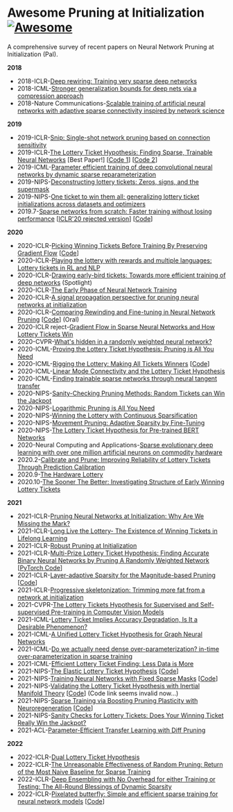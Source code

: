# Awesome Pruning at Initialization [![Awesome](https://cdn.rawgit.com/sindresorhus/awesome/d7305f38d29fed78fa85652e3a63e154dd8e8829/media/badge.svg)](https://github.com/sindresorhus/awesome)
A comprehensive survey of recent papers on Neural Network Pruning at Initialization (PaI).

**2018**
- 2018-ICLR-[Deep rewiring: Training very sparse deep networks](https://arxiv.org/abs/1711.05136)
- 2018-ICML-[Stronger generalization bounds for deep nets via a compression approach](http://proceedings.mlr.press/v80/arora18b.html)
- 2018-Nature Communications-[Scalable training of artificial neural networks with adaptive sparse connectivity inspired by network science](https://www.nature.com/articles/s41467-018-04316-3)

**2019**
- 2019-ICLR-[Snip: Single-shot network pruning based on connection sensitivity](https://arxiv.org/abs/1810.02340)
- 2019-ICLR-[The Lottery Ticket Hypothesis: Finding Sparse, Trainable Neural Networks](https://openreview.net/forum?id=rJl-b3RcF7) [Best Paper!] [[Code 1](https://github.com/google-research/lottery-ticket-hypothesis)] [[Code 2](https://github.com/facebookresearch/open_lth)]
- 2019-ICML-[Parameter efficient training of deep convolutional neural networks by dynamic sparse reparameterization](http://proceedings.mlr.press/v97/mostafa19a.html)
- 2019-NIPS-[Deconstructing lottery tickets: Zeros, signs, and the supermask](https://papers.nips.cc/paper/2019/hash/1113d7a76ffceca1bb350bfe145467c6-Abstract.html)
- 2019-NIPS-[One ticket to win them all: generalizing lottery ticket initializations across datasets and optimizers](https://papers.nips.cc/paper/2019/hash/a4613e8d72a61b3b69b32d040f89ad81-Abstract.html)
- 2019.7-[Sparse networks from scratch: Faster training without losing performance](https://arxiv.org/abs/1907.04840) [[ICLR'20 rejected version](https://openreview.net/forum?id=ByeSYa4KPS)] [[Code](https://github.com/TimDettmers/sparse_learning)]


**2020**
- 2020-ICLR-[Picking Winning Tickets Before Training By Preserving Gradient Flow](https://openreview.net/pdf?id=SkgsACVKPH) [[Code](https://github.com/alecwangcq/GraSP)]
- 2020-ICLR-[Playing the lottery with rewards and multiple languages: Lottery tickets in RL and NLP](https://openreview.net/forum?id=S1xnXRVFwH)
- 2020-ICLR-[Drawing early-bird tickets: Towards more efficient training of deep networks](https://arxiv.org/abs/1909.11957) (Spotlight)
- 2020-ICLR-[The Early Phase of Neural Network Training](https://openreview.net/forum?id=Hkl1iRNFwS)
- 2020-ICLR-[A signal propagation perspective for pruning neural networks at initialization](https://arxiv.org/abs/1906.06307)
- 2020-ICLR-[Comparing Rewinding and Fine-tuning in Neural Network Pruning](https://openreview.net/forum?id=S1gSj0NKvB) [[Code](https://github.com/lottery-ticket/rewinding-iclr20-public)] (Oral)
- 2020-ICLR reject-[Gradient Flow in Sparse Neural Networks and How Lottery Tickets Win](https://openreview.net/forum?id=V1N4GEWki_E)
- 2020-CVPR-[What's hidden in a randomly weighted neural network?](https://arxiv.org/abs/1911.13299)
- 2020-ICML-[Proving the Lottery Ticket Hypothesis: Pruning is All You Need](https://arxiv.org/abs/2002.00585)
- 2020-ICML-[Rigging the Lottery: Making All Tickets Winners](https://arxiv.org/abs/1911.11134) [[Code](https://github.com/google-research/rigl)]
- 2020-ICML-[Linear Mode Connectivity and the Lottery Ticket Hypothesis](https://arxiv.org/abs/1912.05671)
- 2020-ICML-[Finding trainable sparse networks through neural tangent transfer](https://arxiv.org/abs/2006.08228)
- 2020-NIPS-[Sanity-Checking Pruning Methods: Random Tickets can Win the Jackpot](https://proceedings.neurips.cc//paper/2020/hash/eae27d77ca20db309e056e3d2dcd7d69-Abstract.html)
- 2020-NIPS-[Logarithmic Pruning is All You Need](https://papers.nips.cc/paper/2020/hash/1e9491470749d5b0e361ce4f0b24d037-Abstract.html)
- 2020-NIPS-[Winning the Lottery with Continuous Sparsification](https://papers.nips.cc/paper/2020/hash/83004190b1793d7aa15f8d0d49a13eba-Abstract.html)
- 2020-NIPS-[Movement Pruning: Adaptive Sparsity by Fine-Tuning](https://proceedings.neurips.cc/paper/2020/hash/eae15aabaa768ae4a5993a8a4f4fa6e4-Abstract.html)
- 2020-NIPS-[The Lottery Ticket Hypothesis for Pre-trained BERT Networks](https://arxiv.org/abs/2007.12223)
- 2020-Neural Computing and Applications-[Sparse evolutionary deep learning with over one million artificial neurons on commodity hardware](https://link.springer.com/article/10.1007/s00521-020-05136-7)
- 2020.2-[Calibrate and Prune: Improving Reliability of Lottery Tickets Through Prediction Calibration](https://arxiv.org/abs/2002.03875)
- 2020.9-[The Hardware Lottery](https://arxiv.org/abs/2009.06489)
- 2020.10-[The Sooner The Better: Investigating Structure of Early Winning Lottery Tickets](https://openreview.net/forum?id=BJlNs0VYPB)

**2021**
- 2021-ICLR-[Pruning Neural Networks at Initialization: Why Are We Missing the Mark?](https://openreview.net/forum?id=Ig-VyQc-MLK)
- 2021-ICLR-[Long Live the Lottery- The Existence of Winning Tickets in Lifelong Learning](https://openreview.net/pdf?id=LXMSvPmsm0g)
- 2021-ICLR-[Robust Pruning at Initialization](https://openreview.net/forum?id=vXj_ucZQ4hA)
- 2021-ICLR-[Multi-Prize Lottery Ticket Hypothesis: Finding Accurate Binary Neural Networks by Pruning A Randomly Weighted Network](https://openreview.net/forum?id=U_mat0b9iv) [[PyTorch Code](https://github.com/chrundle/biprop)]
- 2021-ICLR-[Layer-adaptive Sparsity for the Magnitude-based Pruning](https://openreview.net/forum?id=H6ATjJ0TKdf) [[Code](https://github.com/jaeho-lee/layer-adaptive-sparsity)]
- 2021-ICLR-[Progressive skeletonization: Trimming more fat from a network at initialization](https://openreview.net/forum?id=9GsFOUyUPi)
- 2021-CVPR-[The Lottery Tickets Hypothesis for Supervised and Self-supervised Pre-training in Computer Vision Models](https://arxiv.org/abs/2012.06908)
- 2021-ICML-[Lottery Ticket Implies Accuracy Degradation, Is It a Desirable Phenomenon?](https://arxiv.org/abs/2102.11068)
- 2021-ICML-[A Unified Lottery Ticket Hypothesis for Graph Neural Networks](http://proceedings.mlr.press/v139/chen21p.html)
- 2021-ICML-[Do we actually need dense over-parameterization? in-time over-parameterization in sparse training](https://proceedings.mlr.press/v139/liu21y.html)
- 2021-ICML-[Efficient Lottery Ticket Finding: Less Data is More](http://proceedings.mlr.press/v139/zhang21c.html)
- 2021-NIPS-[The Elastic Lottery Ticket Hypothesis](https://arxiv.org/abs/2103.16547) [[Code](https://github.com/VITA-Group/ElasticLTH)]
- 2021-NIPS-[Training Neural Networks with Fixed Sparse Masks](https://proceedings.neurips.cc/paper/2021/hash/cb2653f548f8709598e8b5156738cc51-Abstract.html) [[Code](https://github.com/varunnair18/FISH)]
- 2021-NIPS-[Validating the Lottery Ticket Hypothesis with Inertial Manifold Theory](https://openreview.net/forum?id=h6EWbx5xTj7) [[Code](https://github.com/DMML-AU/IMC)] (Code link seems invalid now...)
- 2021-NIPS-[Sparse Training via Boosting Pruning Plasticity with Neuroregeneration](https://proceedings.neurips.cc/paper/2021/hash/5227b6aaf294f5f027273aebf16015f2-Abstract.html) [[Code](https://github.com/VITA-Group/GraNet)]
- 2021-NIPS-[Sanity Checks for Lottery Tickets: Does Your Winning Ticket Really Win the Jackpot?](https://proceedings.neurips.cc/paper/2021/file/6a130f1dc6f0c829f874e92e5458dced-Paper.pdf)
- 2021-ACL-[Parameter-Efficient Transfer Learning with Diff Pruning](https://arxiv.org/abs/2012.07463)

**2022**
- 2022-ICLR-[Dual Lottery Ticket Hypothesis](https://openreview.net/forum?id=fOsN52jn25l)
- 2022-ICLR-[The Unreasonable Effectiveness of Random Pruning: Return of the Most Naive Baseline for Sparse Training](https://openreview.net/forum?id=VBZJ_3tz-t)
- 2022-ICLR-[Deep Ensembling with No Overhead for either Training or Testing: The All-Round Blessings of Dynamic Sparsity](https://openreview.net/forum?id=RLtqs6pzj1-)
- 2022-ICLR-[Pixelated butterfly: Simple and efficient sparse training for neural network models](https://openreview.net/pdf?id=Nfl-iXa-y7R) [[Code](https://github.com/HazyResearch/pixelfly)]